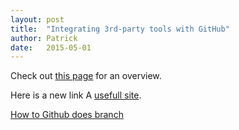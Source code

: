 ```yaml
---
layout: post
title:  "Integrating 3rd-party tools with GitHub"
author: Patrick
date:   2015-05-01
---
```

Check out [this page](https://github.com/integrations) for an overview.

Here is a new link
A [usefull site](http://google.com).

[How to Github does branch](http://yahoo.com)
